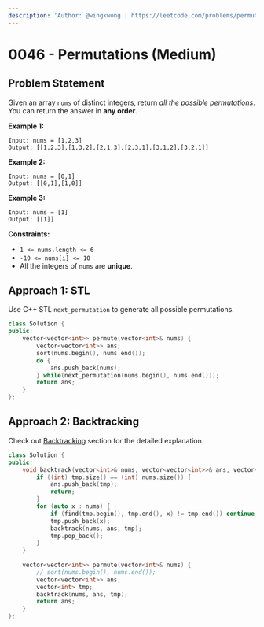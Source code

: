 ```yaml
---
description: 'Author: @wingkwong | https://leetcode.com/problems/permutations/'
---
```


# 0046 - Permutations (Medium)

## Problem Statement

Given an array `nums` of distinct integers, return _all the possible permutations_. You can return the answer in **any order**.

**Example 1:**

```
Input: nums = [1,2,3]
Output: [[1,2,3],[1,3,2],[2,1,3],[2,3,1],[3,1,2],[3,2,1]]
```

**Example 2:**

```
Input: nums = [0,1]
Output: [[0,1],[1,0]]
```

**Example 3:**

```
Input: nums = [1]
Output: [[1]] 
```

**Constraints:**

* `1 <= nums.length <= 6`
* `-10 <= nums[i] <= 10`
* All the integers of `nums` are **unique**.

## Approach 1: STL

Use C++ STL `next_permutation` to generate all possible permutations.

```cpp
class Solution {
public:
    vector<vector<int>> permute(vector<int>& nums) {
        vector<vector<int>> ans;
        sort(nums.begin(), nums.end());
        do {
            ans.push_back(nums);
        } while(next_permutation(nums.begin(), nums.end()));
        return ans;
    }
};
```

## Approach 2: Backtracking

Check out [Backtracking](../../tutorials/basic-topics/backtracking) section for the detailed explanation.

```cpp
class Solution {
public:
    void backtrack(vector<int>& nums, vector<vector<int>>& ans, vector<int>& tmp) {
        if ((int) tmp.size() == (int) nums.size()) {
            ans.push_back(tmp);
            return;
        }
        for (auto x : nums) {
            if (find(tmp.begin(), tmp.end(), x) != tmp.end()) continue;
            tmp.push_back(x);
            backtrack(nums, ans, tmp);
            tmp.pop_back();   
        }
    }
    
    vector<vector<int>> permute(vector<int>& nums) {
        // sort(nums.begin(), nums.end());
        vector<vector<int>> ans;
        vector<int> tmp;
        backtrack(nums, ans, tmp);
        return ans;
    }
};
```
